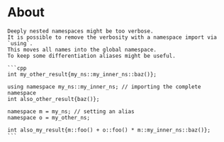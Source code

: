 # About

[comment]: # (Copy content from introduction, once it is agreed upoon)

~~~~exercism/advanced
Deeply nested namespaces might be too verbose.
It is possible to remove the verbosity with a namespace import via `using`.
This moves all names into the global namespace.
To keep some differentiation aliases might be useful.

```cpp
int my_other_result{my_ns::my_inner_ns::baz()};

using namespace my_ns::my_inner_ns; // importing the complete namespace
int also_other_result{baz()};

namespace m = my_ns; // setting an alias
namespace o = my_other_ns;

int also_my_result{m::foo() + o::foo() * m::my_inner_ns::baz()};
```
~~~~